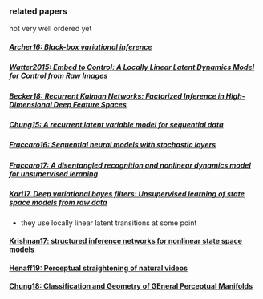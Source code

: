 ### related papers

not very well ordered yet

##### [Archer16: Black-box variational inference](https://arxiv.org/abs/1511.07367)

##### [Watter2015: Embed to Control: A Locally Linear Latent Dynamics Model for Control from Raw Images ](http://papers.nips.cc/paper/5964-embed-to-control-a-locally-linear-latent-dynamics-model-for-control-from-raw-images.pdf)

##### [Becker18: Recurrent Kalman Networks: Factorized Inference in High-Dimensional Deep Feature Spaces](https://openreview.net/forum?id=rkx1m2C5YQ)

##### [Chung15: A recurrent latent variable model for sequential data](http://papers.nips.cc/paper/5653-a-recurrent-latent-variable-model-for-sequential-data.pdf)

##### [Fraccaro16: Sequential neural models with stochastic layers](http://papers.nips.cc/paper/6039-sequential-neural-models-with-stochastic-layers.pdf)

##### [Fraccaro17: A disentangled recognition and nonlinear dynamics model for unsupervised leraning](http://papers.nips.cc/paper/6039-sequential-neural-models-with-stochastic-layers.pdf)

##### [Karl17. Deep variational bayes filters: Unsupervised learning of state space models from raw data](https://arxiv.org/pdf/1605.06432.pdf)
- they use locally linear latent transitions at some point

#### [Krishnan17: structured inference networks for nonlinear state space models](https://www.aaai.org/ocs/index.php/AAAI/AAAI17/paper/view/14215/14380)

#### [Henaff19: Perceptual straightening of natural videos](http://www.nature.com/articles/s41593-019-0377-4)

#### [Chung18: Classification and Geometry of GEneral Perceptual Manifolds](https://journals.aps.org/prx/abstract/10.1103/PhysRevX.8.031003)
